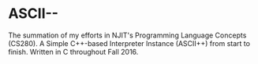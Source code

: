 # ASCII--
The summation of my efforts in NJIT's Programming Language Concepts (CS280).  A Simple C++-based Interpreter Instance (ASCII++) from start to finish. Written in C throughout Fall 2016.
